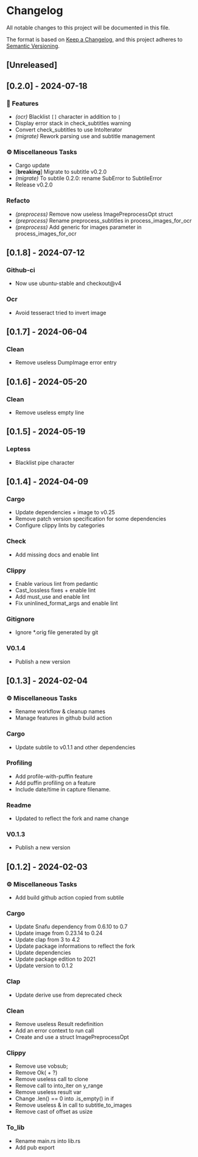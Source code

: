# Changelog
All notable changes to this project will be documented in this file.

The format is based on [Keep a Changelog](https://keepachangelog.com/en/1.0.0/),
and this project adheres to [Semantic Versioning](https://semver.org/spec/v2.0.0.html).

## [Unreleased]

## [0.2.0] - 2024-07-18

### 🚀 Features

- *(ocr)* Blacklist `[]` character in addition to `|`
- Display error stack in check_subtitles warning
- Convert check_subtitles to use IntoIterator
- *(migrate)* Rework parsing use and subtitle management

### ⚙️ Miscellaneous Tasks

- Cargo update
- [**breaking**] Migrate to subtitle v0.2.0
- *(migrate)* To subtile 0.2.0: rename SubError to SubtileError
- Release v0.2.0

### Refacto

- *(preprocess)* Remove now useless ImagePreprocessOpt struct
- *(preprocess)* Rename preprocess_subtitles in process_images_for_ocr
- *(preprocess)* Add generic for images parameter in process_images_for_ocr

## [0.1.8] - 2024-07-12

### Github-ci

- Now use ubuntu-stable and checkout@v4

### Ocr

- Avoid tesseract tried to invert image

## [0.1.7] - 2024-06-04

### Clean

- Remove useless DumpImage error entry

## [0.1.6] - 2024-05-20

### Clean

- Remove useless empty line

## [0.1.5] - 2024-05-19

### Leptess

- Blacklist pipe character

## [0.1.4] - 2024-04-09

### Cargo

- Update dependencies + image to v0.25
- Remove patch version specification for some dependencies
- Configure clippy lints by categories

### Check

- Add missing docs and enable lint

### Clippy

- Enable various lint from pedantic
- Cast_lossless fixes + enable lint
- Add must_use and enable lint
- Fix uninlined_format_args and enable lint

### Gitignore

- Ignore *.orig file generated by git

### V0.1.4

- Publish a new version

## [0.1.3] - 2024-02-04

### ⚙️ Miscellaneous Tasks

- Rename workflow & cleanup names
- Manage features in github build action

### Cargo

- Update subtile to v0.1.1 and other dependencies

### Profiling

- Add profile-with-puffin feature
- Add puffin profiling on a feature
- Include date/time in capture filename.

### Readme

- Updated to reflect the fork and name change

### V0.1.3

- Publish a new version

## [0.1.2] - 2024-02-03

### ⚙️ Miscellaneous Tasks

- Add build github action copied from subtile

### Cargo

- Update Snafu dependency from 0.6.10 to 0.7
- Update image from 0.23.14 to 0.24
- Update clap from 3 to 4.2
- Update package informations to reflect the fork
- Update dependencies
- Update package edition to 2021
- Update version to 0.1.2

### Clap

- Update derive use from deprecated check

### Clean

- Remove useless Result redefinition
- Add an error context to run call
- Create and use a struct ImagePreprocessOpt

### Clippy

- Remove use vobsub;
- Remove Ok( + ?)
- Remove useless call to clone
- Remove call to into_iter on y_range
- Remove useless result var
- Change .len() == 0 into .is_empty() in if
- Remove useless & in call to subtitle_to_images
- Remove cast of offset as usize

### To_lib

- Rename main.rs into lib.rs
- Add pub export
